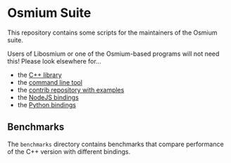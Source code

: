 
# Osmium Suite

This repository contains some scripts for the maintainers of the Osmium suite.

Users of Libosmium or one of the Osmium-based programs will not need this!
Please look elsewhere for...

* the [C++ library](https://github.com/osmcode/libosmium)
* the [command line tool](https://github.com/osmcode/osmium-tool)
* the [contrib repository with examples](https://github.com/osmcode/osmium-contrib)
* the [NodeJS bindings](https://github.com/osmcode/node-osmium)
* the [Python bindings](https://github.com/osmcode/pyosmium)

## Benchmarks

The `benchmarks` directory contains benchmarks that compare performance of the
C++ version with different bindings.

